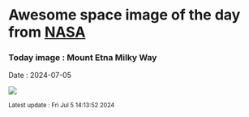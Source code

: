 
# Awesome space image of the day from [NASA](https://api.nasa.gov/)

### Today image : Mount Etna Milky Way
Date : 2024-07-05

![](https://apod.nasa.gov/apod/image/2407/GianniTumino_Etna&MW_14mm_JPG_LOGO__1024pix.jpg)

<small>Latest update : Fri Jul  5 14:13:52 2024</small>
        